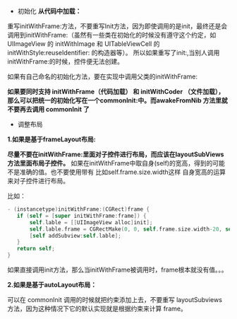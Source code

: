 - 初始化
**从代码中加载：**

 重写initWithFrame:方法，不要重写Init方法，因为即使调用的是init，最终还是会调用到initWithFrame:（虽然有一些类在初始化的时候没有遵守这个约定，如 UIImageView 的 initWithImage 和 UITableViewCell 的 initWithStyle:reuseIdentifier: 的构造器等）。
所以如果重写了init:,当别人调用initWithFrame:的时候，控件便无法创建。

 如果有自己命名的初始化方法，要在实现中调用父类的initWithFrame:

 **如果要同时支持 initWithFrame（代码加载） 和 initWithCoder （文件加载），那么可以把统一的初始化写在一个commonInit:中。而awakeFromNib 方法里就不要再去调用 commonInit 了**

- 调整布局

 **1.如果是基于frameLayout布局:**
 
 **尽量不要在initWithFrame:里面对子控件进行布局，而应该在layoutSubViews方法里面布局子控件。**
如果在initWithFrame中取自身(self)的宽高，得到的可能不是准确的值。也不要使用带有 比如self.frame.size.width这样 自身宽高的运算来对子控件进行布局。

 比如：
 
 ```objective-c
 - (instancetype)initWithFrame:(CGRect)frame {
    if (self = [super initWithFrame:frame]) {
        self.lable = [[UIImageView alloc]init];
        self.lable.frame = CGRectMake(0, 0, self.frame.size.width-20, self.frame.size.height-30);
        [self addSubview:self.lable];
    }
    return self;
}
```
 如果直接调用init方法，那么当initWithFrame被调用时，frame根本就没有值。。。

 **2.如果是基于autoLayout布局：**
 
 可以在 commonInit 调用的时候就把约束添加上去，不要重写 layoutSubviews 方法，因为这种情况下它的默认实现就是根据约束来计算 frame。


